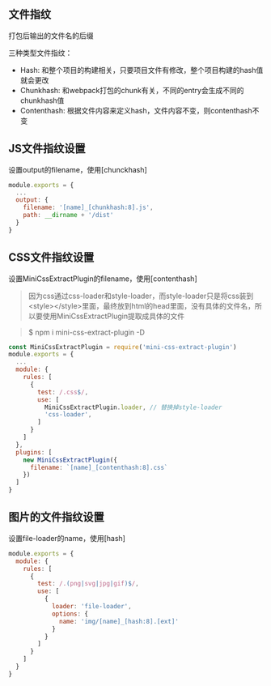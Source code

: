 ## 文件指纹
打包后输出的文件名的后缀

三种类型文件指纹：
- Hash: 和整个项目的构建相关，只要项目文件有修改，整个项目构建的hash值就会更改
- Chunkhash: 和webpack打包的chunk有关，不同的entry会生成不同的chunkhash值
- Contenthash: 根据文件内容来定义hash，文件内容不变，则contenthash不变

## JS文件指纹设置
设置output的filename，使用[chunckhash]
```js
module.exports = {
  ...
  output: {
    filename: '[name]_[chunkhash:8].js',
    path: __dirname + '/dist'
  }
}
```

## CSS文件指纹设置
设置MiniCssExtractPlugin的filename，使用[contenthash]

> 因为css通过css-loader和style-loader，而style-loader只是将css装到\<style>\</style>里面，最终放到html的head里面，没有具体的文件名，所以要使用MiniCssExtractPlugin提取成具体的文件

>$ npm i mini-css-extract-plugin -D

```js
const MiniCssExtractPlugin = require('mini-css-extract-plugin')
module.exports = {
  ...
  module: {
    rules: [
      {
        test: /.css$/,
        use: [
          MiniCssExtractPlugin.loader, // 替换掉style-loader
          'css-loader',
        ]
      }
    ]
  },
  plugins: [
    new MiniCssExtractPlugin({
      filename: `[name]_[contenthash:8].css`
    })
  ]
}
```

## 图片的文件指纹设置
设置file-loader的name，使用[hash]
```js
module.exports = {
  module: {
    rules: [
      {
        test: /.(png|svg|jpg|gif)$/,
        use: [
          {
            loader: 'file-loader',
            options: {
              name: 'img/[name]_[hash:8].[ext]'
            }
          }
        ]
      }
    ]
  }
}
```